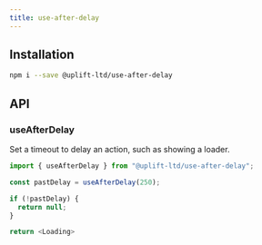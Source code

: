 ```yaml
---
title: use-after-delay
---
```


## Installation

```sh
npm i --save @uplift-ltd/use-after-delay
```

## API

### useAfterDelay

Set a timeout to delay an action, such as showing a loader.

```ts
import { useAfterDelay } from "@uplift-ltd/use-after-delay";

const pastDelay = useAfterDelay(250);

if (!pastDelay) {
  return null;
}

return <Loading>
```
